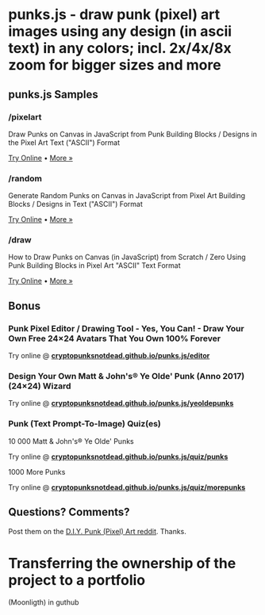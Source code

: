 # punks.js - draw punk (pixel) art images using any design (in ascii text) in any colors; incl. 2x/4x/8x zoom for bigger sizes and more



## punks.js Samples


### /pixelart

Draw Punks on Canvas in JavaScript from Punk Building Blocks / Designs in the Pixel Art Text ("ASCII") Format


[Try Online](https://cryptopunksnotdead.github.io/punks.js/pixelart/pixelart/) •
[More »](pixelart/pixelart)


### /random

Generate Random Punks on Canvas in JavaScript from Pixel Art Building Blocks / Designs in Text ("ASCII") Format

[Try Online](https://cryptopunksnotdead.github.io/punks.js/pixelart/random/) •
[More »](pixelart/random)


### /draw

How to Draw Punks on Canvas (in JavaScript) from Scratch / Zero Using Punk Building Blocks in Pixel Art "ASCII" Text Format

[Try Online](https://cryptopunksnotdead.github.io/punks.js/pixelart/draw/punks) •
[More »](pixelart/draw)




## Bonus

###  Punk Pixel Editor / Drawing Tool - Yes, You Can! - Draw Your Own Free 24×24 Avatars That You Own 100% Forever

Try online @ [**cryptopunksnotdead.github.io/punks.js/editor**](https://cryptopunksnotdead.github.io/punks.js/editor/)




### Design Your Own Matt & John's® Ye Olde' Punk (Anno 2017) (24×24) Wizard

Try online @ [**cryptopunksnotdead.github.io/punks.js/yeoldepunks**](https://cryptopunksnotdead.github.io/punks.js/yeoldepunks/)


### Punk (Text Prompt-To-Image) Quiz(es)


10 000 Matt & John's® Ye Olde' Punks

Try online @ [**cryptopunksnotdead.github.io/punks.js/quiz/punks**](https://cryptopunksnotdead.github.io/punks.js/quiz/punks)


1000 More Punks

Try online @ [**cryptopunksnotdead.github.io/punks.js/quiz/morepunks**](https://cryptopunksnotdead.github.io/punks.js/quiz/morepunks)





## Questions? Comments?

Post them on the [D.I.Y. Punk (Pixel) Art reddit](https://old.reddit.com/r/DIYPunkArt). Thanks.

# Transferring the ownership of the project to a portfolio
(Moonligth) in guthub
